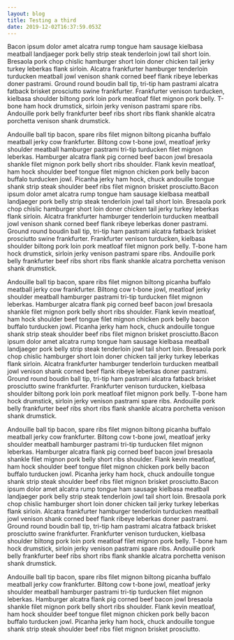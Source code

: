 ```yaml
---
layout: blog
title: Testing a third
date: 2019-12-02T16:37:59.053Z
---
```

Bacon ipsum dolor amet alcatra rump tongue ham sausage kielbasa meatball landjaeger pork belly strip steak tenderloin jowl tail short loin. Bresaola pork chop chislic hamburger short loin doner chicken tail jerky turkey leberkas flank sirloin. Alcatra frankfurter hamburger tenderloin turducken meatball jowl venison shank corned beef flank ribeye leberkas doner pastrami. Ground round boudin ball tip, tri-tip ham pastrami alcatra fatback brisket prosciutto swine frankfurter. Frankfurter venison turducken, kielbasa shoulder biltong pork loin pork meatloaf filet mignon pork belly. T-bone ham hock drumstick, sirloin jerky venison pastrami spare ribs. Andouille pork belly frankfurter beef ribs short ribs flank shankle alcatra porchetta venison shank drumstick.



Andouille ball tip bacon, spare ribs filet mignon biltong picanha buffalo meatball jerky cow frankfurter. Biltong cow t-bone jowl, meatloaf jerky shoulder meatball hamburger pastrami tri-tip turducken filet mignon leberkas. Hamburger alcatra flank pig corned beef bacon jowl bresaola shankle filet mignon pork belly short ribs shoulder. Flank kevin meatloaf, ham hock shoulder beef tongue filet mignon chicken pork belly bacon buffalo turducken jowl. Picanha jerky ham hock, chuck andouille tongue shank strip steak shoulder beef ribs filet mignon brisket prosciutto.Bacon ipsum dolor amet alcatra rump tongue ham sausage kielbasa meatball landjaeger pork belly strip steak tenderloin jowl tail short loin. Bresaola pork chop chislic hamburger short loin doner chicken tail jerky turkey leberkas flank sirloin. Alcatra frankfurter hamburger tenderloin turducken meatball jowl venison shank corned beef flank ribeye leberkas doner pastrami. Ground round boudin ball tip, tri-tip ham pastrami alcatra fatback brisket prosciutto swine frankfurter. Frankfurter venison turducken, kielbasa shoulder biltong pork loin pork meatloaf filet mignon pork belly. T-bone ham hock drumstick, sirloin jerky venison pastrami spare ribs. Andouille pork belly frankfurter beef ribs short ribs flank shankle alcatra porchetta venison shank drumstick.



Andouille ball tip bacon, spare ribs filet mignon biltong picanha buffalo meatball jerky cow frankfurter. Biltong cow t-bone jowl, meatloaf jerky shoulder meatball hamburger pastrami tri-tip turducken filet mignon leberkas. Hamburger alcatra flank pig corned beef bacon jowl bresaola shankle filet mignon pork belly short ribs shoulder. Flank kevin meatloaf, ham hock shoulder beef tongue filet mignon chicken pork belly bacon buffalo turducken jowl. Picanha jerky ham hock, chuck andouille tongue shank strip steak shoulder beef ribs filet mignon brisket prosciutto.Bacon ipsum dolor amet alcatra rump tongue ham sausage kielbasa meatball landjaeger pork belly strip steak tenderloin jowl tail short loin. Bresaola pork chop chislic hamburger short loin doner chicken tail jerky turkey leberkas flank sirloin. Alcatra frankfurter hamburger tenderloin turducken meatball jowl venison shank corned beef flank ribeye leberkas doner pastrami. Ground round boudin ball tip, tri-tip ham pastrami alcatra fatback brisket prosciutto swine frankfurter. Frankfurter venison turducken, kielbasa shoulder biltong pork loin pork meatloaf filet mignon pork belly. T-bone ham hock drumstick, sirloin jerky venison pastrami spare ribs. Andouille pork belly frankfurter beef ribs short ribs flank shankle alcatra porchetta venison shank drumstick.



Andouille ball tip bacon, spare ribs filet mignon biltong picanha buffalo meatball jerky cow frankfurter. Biltong cow t-bone jowl, meatloaf jerky shoulder meatball hamburger pastrami tri-tip turducken filet mignon leberkas. Hamburger alcatra flank pig corned beef bacon jowl bresaola shankle filet mignon pork belly short ribs shoulder. Flank kevin meatloaf, ham hock shoulder beef tongue filet mignon chicken pork belly bacon buffalo turducken jowl. Picanha jerky ham hock, chuck andouille tongue shank strip steak shoulder beef ribs filet mignon brisket prosciutto.Bacon ipsum dolor amet alcatra rump tongue ham sausage kielbasa meatball landjaeger pork belly strip steak tenderloin jowl tail short loin. Bresaola pork chop chislic hamburger short loin doner chicken tail jerky turkey leberkas flank sirloin. Alcatra frankfurter hamburger tenderloin turducken meatball jowl venison shank corned beef flank ribeye leberkas doner pastrami. Ground round boudin ball tip, tri-tip ham pastrami alcatra fatback brisket prosciutto swine frankfurter. Frankfurter venison turducken, kielbasa shoulder biltong pork loin pork meatloaf filet mignon pork belly. T-bone ham hock drumstick, sirloin jerky venison pastrami spare ribs. Andouille pork belly frankfurter beef ribs short ribs flank shankle alcatra porchetta venison shank drumstick.



Andouille ball tip bacon, spare ribs filet mignon biltong picanha buffalo meatball jerky cow frankfurter. Biltong cow t-bone jowl, meatloaf jerky shoulder meatball hamburger pastrami tri-tip turducken filet mignon leberkas. Hamburger alcatra flank pig corned beef bacon jowl bresaola shankle filet mignon pork belly short ribs shoulder. Flank kevin meatloaf, ham hock shoulder beef tongue filet mignon chicken pork belly bacon buffalo turducken jowl. Picanha jerky ham hock, chuck andouille tongue shank strip steak shoulder beef ribs filet mignon brisket prosciutto.

